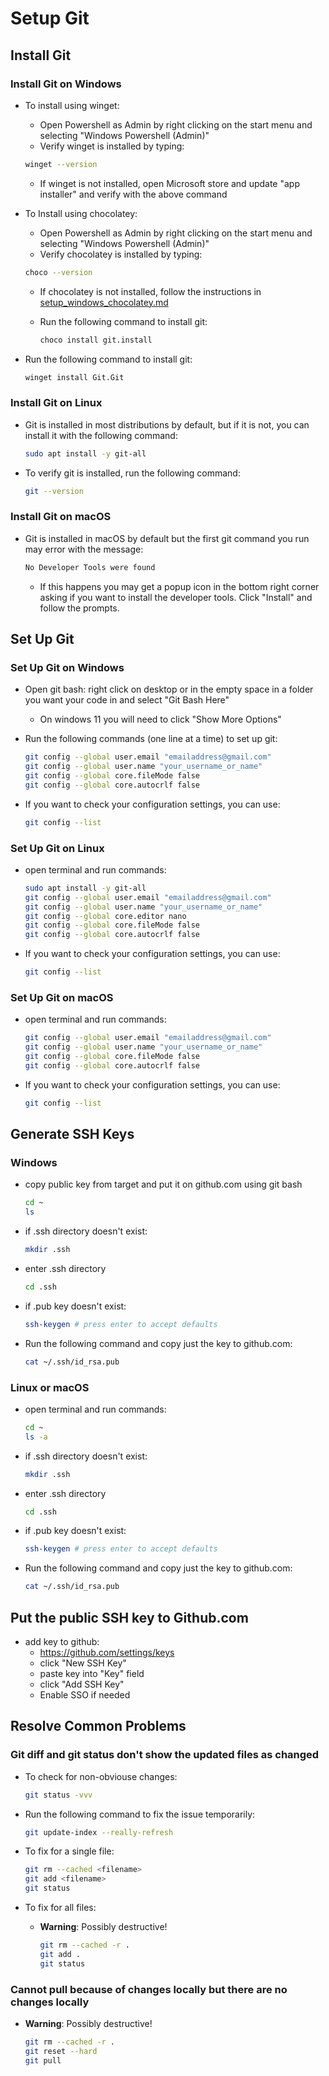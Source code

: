 # Setup Git

## Install Git

### Install Git on Windows

* To install using winget:
  * Open Powershell as Admin by right clicking on the start menu and selecting "Windows Powershell (Admin)"
  * Verify winget is installed by typing:

  ```bash
  winget --version
  ```

  * If winget is not installed, open Microsoft store and update "app installer" and verify with the above command

* To Install using chocolatey:
  * Open Powershell as Admin by right clicking on the start menu and selecting "Windows Powershell (Admin)"
  * Verify chocolatey is installed by typing:

  ```bash
  choco --version
  ```

  * If chocolatey is not installed, follow the instructions in [setup_windows_chocolatey.md](setup_windows_chocolatey.md)
  
  * Run the following command to install git:

    ```bash
    choco install git.install
    ```

* Run the following command to install git:

    ```bash
    winget install Git.Git
    ```

### Install Git on Linux

* Git is installed in most distributions by default, but if it is not, you can install it with the following command:

  ```bash
  sudo apt install -y git-all
  ```

* To verify git is installed, run the following command:

  ```bash
  git --version
  ```

### Install Git on macOS

* Git is installed in macOS by default but the first git command you run may error with the message:
  
    ```bash
    No Developer Tools were found
    ```
  
  * If this happens you may get a popup icon in the bottom right corner asking if you want to install the developer tools. Click "Install" and follow the prompts.

## Set Up Git

### Set Up Git on Windows

* Open git bash: right click on desktop or in the empty space in a folder you want your code in and select "Git Bash Here"
  * On windows 11 you will need to click "Show More Options"
* Run the following commands (one line at a time) to set up git:

  ```bash
  git config --global user.email "emailaddress@gmail.com"
  git config --global user.name "your_username_or_name"
  git config --global core.fileMode false
  git config --global core.autocrlf false
  ```

* If you want to check your configuration settings, you can use:

  ```bash
  git config --list
  ```

### Set Up Git on Linux

* open terminal and run commands:

  ```bash
  sudo apt install -y git-all
  git config --global user.email "emailaddress@gmail.com"
  git config --global user.name "your_username_or_name"
  git config --global core.editor nano
  git config --global core.fileMode false
  git config --global core.autocrlf false
  ```

* If you want to check your configuration settings, you can use:

  ```bash
  git config --list
  ```

### Set Up Git on macOS

* open terminal and run commands:

  ```bash
  git config --global user.email "emailaddress@gmail.com"
  git config --global user.name "your_username_or_name"
  git config --global core.fileMode false
  git config --global core.autocrlf false
  ```

* If you want to check your configuration settings, you can use:

  ```bash
  git config --list
  ```

## Generate SSH Keys

### Windows

* copy public key from target and put it on github.com using git bash

    ```bash
    cd ~
    ls
    ```

* if .ssh directory doesn't exist:

    ```bash
    mkdir .ssh
    ```

* enter .ssh directory

    ```bash
    cd .ssh
    ```

* if .pub key doesn't exist:

    ```bash
    ssh-keygen # press enter to accept defaults
    ```

* Run the following command and copy just the key to github.com:

    ```bash
    cat ~/.ssh/id_rsa.pub
    ```

### Linux or macOS

* open terminal and run commands:

  ```bash
  cd ~
  ls -a
  ```
  
* if .ssh directory doesn't exist:

  ```bash
  mkdir .ssh
  ```
  
* enter .ssh directory

  ```bash
  cd .ssh
  ```
  
* if .pub key doesn't exist:

  ```bash
  ssh-keygen # press enter to accept defaults
  ```
  
* Run the following command and copy just the key to github.com:

  ```bash
  cat ~/.ssh/id_rsa.pub
  ```

## Put the public SSH key to Github.com

* add key to github:
  * <https://github.com/settings/keys>
  * click "New SSH Key"
  * paste key into "Key" field
  * click "Add SSH Key"
  * Enable SSO if needed

## Resolve Common Problems

### Git diff and git status don't show the updated files as changed

* To check for non-obviouse changes:

  ```bash
  git status -vvv
  ```

* Run the following command to fix the issue temporarily:

  ```bash
  git update-index --really-refresh
  ```

* To fix for a single file:

  ```bash
  git rm --cached <filename>
  git add <filename>
  git status
  ```

* To fix for all files:

  * **Warning**: Possibly destructive!
  
    ```bash
    git rm --cached -r .
    git add .
    git status
    ```

### Cannot pull because of changes locally but there are no changes locally

* **Warning**: Possibly destructive!

  ```bash
  git rm --cached -r .
  git reset --hard
  git pull
  ```
